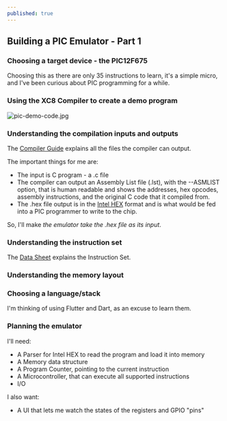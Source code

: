 ```yaml
---
published: true
---
```

## Building a PIC Emulator - Part 1

### Choosing a target device - the PIC12F675
Choosing this as there are only 35 instructions to learn, it's a simple micro, and I've been curious about PIC programming for a while.

### Using the XC8 Compiler to create a demo program
![pic-demo-code.jpg]({{site.baseurl}}/media/pic-demo-code.jpg)

### Understanding the compilation inputs and outputs
The [Compiler Guide](https://ww1.microchip.com/downloads/en/DeviceDoc/52053B.pdf) explains all the files the compiler can output.

The important things for me are:
* The input is C program - a .c file
* The compiler can output an Assembly List file (.lst), with the --ASMLIST option, that is human readable and shows the addresses, hex opcodes, assembly instructions, and the original C code that it compiled from.
* The .hex file output is in the [Intel HEX](https://en.wikipedia.org/wiki/Intel_HEX) format and is what would be fed into a PIC programmer to write to the chip.

So, I'll make *the emulator take the .hex file as its input*.

### Understanding the instruction set
The [Data Sheet](http://ww1.microchip.com/downloads/en/DeviceDoc/41190G.pdf) explains the Instruction Set.

### Understanding the memory layout

### Choosing a language/stack
I'm thinking of using Flutter and Dart, as an excuse to learn them.

### Planning the emulator
I'll need:
* A Parser for Intel HEX to read the program and load it into memory
* A Memory data structure
* A Program Counter, pointing to the current instruction
* A Microcontroller, that can execute all supported instructions
* I/O

I also want:
* A UI that lets me watch the states of the registers and GPIO "pins"
